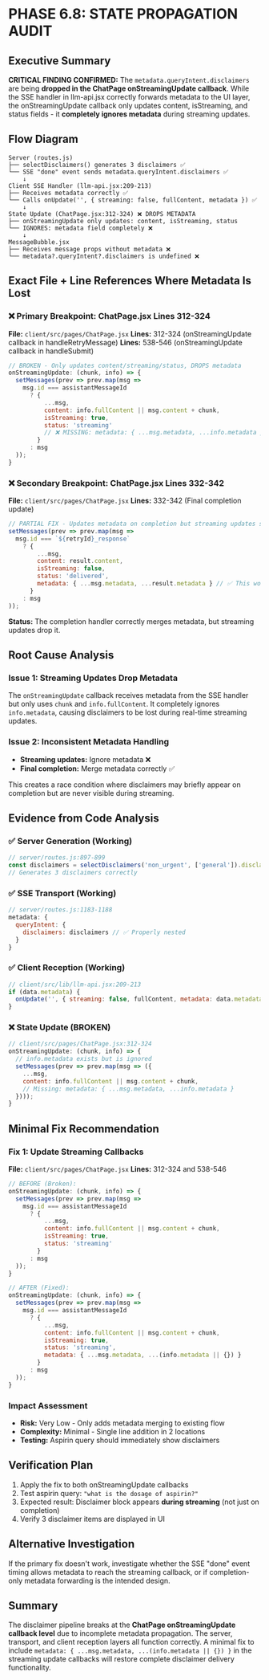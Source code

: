 # PHASE 6.8: STATE PROPAGATION AUDIT

## Executive Summary

**CRITICAL FINDING CONFIRMED:** The `metadata.queryIntent.disclaimers` are being **dropped in the ChatPage onStreamingUpdate callback**. While the SSE handler in llm-api.jsx correctly forwards metadata to the UI layer, the onStreamingUpdate callback only updates content, isStreaming, and status fields - it **completely ignores metadata** during streaming updates.

## Flow Diagram

```
Server (routes.js)
├── selectDisclaimers() generates 3 disclaimers ✅
└── SSE "done" event sends metadata.queryIntent.disclaimers ✅
    ↓
Client SSE Handler (llm-api.jsx:209-213)
├── Receives metadata correctly ✅
└── Calls onUpdate('', { streaming: false, fullContent, metadata }) ✅
    ↓
State Update (ChatPage.jsx:312-324) ❌ DROPS METADATA
├── onStreamingUpdate only updates: content, isStreaming, status
└── IGNORES: metadata field completely ❌
    ↓
MessageBubble.jsx
├── Receives message props without metadata ❌
└── metadata?.queryIntent?.disclaimers is undefined ❌
```

## Exact File + Line References Where Metadata Is Lost

### ❌ Primary Breakpoint: ChatPage.jsx Lines 312-324

**File:** `client/src/pages/ChatPage.jsx`
**Lines:** 312-324 (onStreamingUpdate callback in handleRetryMessage)
**Lines:** 538-546 (onStreamingUpdate callback in handleSubmit)

```javascript
// BROKEN - Only updates content/streaming/status, DROPS metadata
onStreamingUpdate: (chunk, info) => {
  setMessages(prev => prev.map(msg =>
    msg.id === assistantMessageId
      ? {
          ...msg,
          content: info.fullContent || msg.content + chunk,
          isStreaming: true,
          status: 'streaming'
          // ❌ MISSING: metadata: { ...msg.metadata, ...info.metadata }
        }
      : msg
  ));
}
```

### ❌ Secondary Breakpoint: ChatPage.jsx Lines 332-342

**File:** `client/src/pages/ChatPage.jsx` 
**Lines:** 332-342 (Final completion update)

```javascript
// PARTIAL FIX - Updates metadata on completion but streaming updates still drop it
setMessages(prev => prev.map(msg =>
  msg.id === `${retryId}_response`
    ? {
        ...msg,
        content: result.content,
        isStreaming: false,
        status: 'delivered',
        metadata: { ...msg.metadata, ...result.metadata } // ✅ This works
      }
    : msg
));
```

**Status:** The completion handler correctly merges metadata, but streaming updates drop it.

## Root Cause Analysis

### Issue 1: Streaming Updates Drop Metadata
The `onStreamingUpdate` callback receives metadata from the SSE handler but only uses `chunk` and `info.fullContent`. It completely ignores `info.metadata`, causing disclaimers to be lost during real-time streaming updates.

### Issue 2: Inconsistent Metadata Handling
- **Streaming updates:** Ignore metadata ❌
- **Final completion:** Merge metadata correctly ✅

This creates a race condition where disclaimers may briefly appear on completion but are never visible during streaming.

## Evidence from Code Analysis

### ✅ Server Generation (Working)
```javascript
// server/routes.js:897-899
const disclaimers = selectDisclaimers('non_urgent', ['general']).disclaimers;
// Generates 3 disclaimers correctly
```

### ✅ SSE Transport (Working)  
```javascript
// server/routes.js:1183-1188
metadata: {
  queryIntent: {
    disclaimers: disclaimers // ✅ Properly nested
  }
}
```

### ✅ Client Reception (Working)
```javascript
// client/src/lib/llm-api.jsx:209-213
if (data.metadata) {
  onUpdate('', { streaming: false, fullContent, metadata: data.metadata });
}
```

### ❌ State Update (BROKEN)
```javascript
// client/src/pages/ChatPage.jsx:312-324
onStreamingUpdate: (chunk, info) => {
  // info.metadata exists but is ignored
  setMessages(prev => prev.map(msg => ({
    ...msg,
    content: info.fullContent || msg.content + chunk,
    // Missing: metadata: { ...msg.metadata, ...info.metadata }
  })));
}
```

## Minimal Fix Recommendation

### Fix 1: Update Streaming Callbacks
**File:** `client/src/pages/ChatPage.jsx`
**Lines:** 312-324 and 538-546

```javascript
// BEFORE (Broken):
onStreamingUpdate: (chunk, info) => {
  setMessages(prev => prev.map(msg =>
    msg.id === assistantMessageId
      ? {
          ...msg,
          content: info.fullContent || msg.content + chunk,
          isStreaming: true,
          status: 'streaming'
        }
      : msg
  ));
}

// AFTER (Fixed):
onStreamingUpdate: (chunk, info) => {
  setMessages(prev => prev.map(msg =>
    msg.id === assistantMessageId
      ? {
          ...msg,
          content: info.fullContent || msg.content + chunk,
          isStreaming: true,
          status: 'streaming',
          metadata: { ...msg.metadata, ...(info.metadata || {}) }
        }
      : msg
  ));
}
```

### Impact Assessment
- **Risk:** Very Low - Only adds metadata merging to existing flow
- **Complexity:** Minimal - Single line addition in 2 locations  
- **Testing:** Aspirin query should immediately show disclaimers

## Verification Plan

1. Apply the fix to both onStreamingUpdate callbacks
2. Test aspirin query: `"what is the dosage of aspirin?"`  
3. Expected result: Disclaimer block appears **during streaming** (not just on completion)
4. Verify 3 disclaimer items are displayed in UI

## Alternative Investigation

If the primary fix doesn't work, investigate whether the SSE "done" event timing allows metadata to reach the streaming callback, or if completion-only metadata forwarding is the intended design.

## Summary

The disclaimer pipeline breaks at the **ChatPage onStreamingUpdate callback level** due to incomplete metadata propagation. The server, transport, and client reception layers all function correctly. A minimal fix to include `metadata: { ...msg.metadata, ...(info.metadata || {}) }` in the streaming update callbacks will restore complete disclaimer delivery functionality.